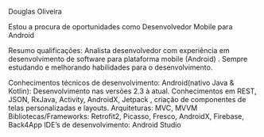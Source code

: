 Douglas Oliveira


Estou a procura de oportunidades como Desenvolvedor Mobile para Android

Resumo qualificações:
Analista desenvolvedor com experiência em desenvolvimento de software para  plataforma mobile (Android) .
Sempre estudando e melhorando habilidades para o desenvolvimento.

Conhecimentos técnicos de desenvolvimento:
Android(nativo Java & Kotlin):
Desenvolvimento nas versões 2.3 à atual.
Conhecimentos em REST, JSON, RxJava,  Activity, AndroidX, Jetpack , criação de componentes de  telas personalizadas e layouts.
Arquiteturas:
MVC, MVVM
Bibliotecas/Frameworks:
Retrofit2, Picasso, Fresco, AndroidX, Firebase, Back4App
 IDE’s de desenvolvimento:
Android Studio
